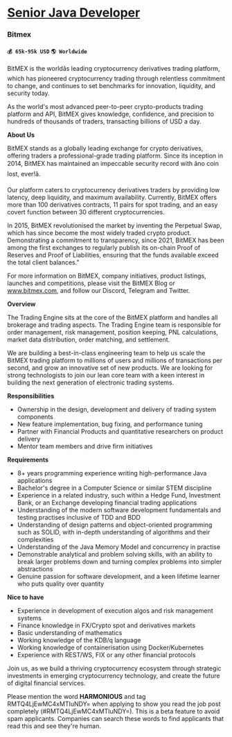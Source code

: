 # [Senior Java Developer](https://www.remotewlb.com/apply/senior-java-developer-34194)  
### Bitmex  
#### `💰 65k-95k USD` `🌎 Worldwide`  

BitMEX is the worldâs leading cryptocurrency derivatives trading platform, which has pioneered cryptocurrency trading through relentless commitment to change, and continues to set benchmarks for innovation, liquidity, and security today.

As the world's most advanced peer-to-peer crypto-products trading platform and API, BitMEX gives knowledge, confidence, and precision to hundreds of thousands of traders, transacting billions of USD a day.

**About Us**

BitMEX stands as a globally leading exchange for crypto derivatives, offering traders a professional-grade trading platform. Since its inception in 2014, BitMEX has maintained an impeccable security record with âno coin lost, ever!â.

Our platform caters to cryptocurrency derivatives traders by providing low latency, deep liquidity, and maximum availability. Currently, BitMEX offers more than 100 derivatives contracts, 11 pairs for spot trading, and an easy covert function between 30 different cryptocurrencies.

In 2015, BitMEX revolutionised the market by inventing the Perpetual Swap, which has since become the most widely traded crypto product. Demonstrating a commitment to transparency, since 2021, BitMEX has been among the first exchanges to regularly publish its on-chain Proof of Reserves and Proof of Liabilities, ensuring that the funds available exceed the total client balances."

For more information on BitMEX, company initiatives, product listings, launches and competitions, please visit the BitMEX Blog or www.bitmex.com, and follow our Discord, Telegram and Twitter.

**Overview**

The Trading Engine sits at the core of the BitMEX platform and handles all brokerage and trading aspects. The Trading Engine team is responsible for order management, risk management, position keeping, PNL calculations, market data distribution, order matching, and settlement.

We are building a best-in-class engineering team to help us scale the BitMEX trading platform to millions of users and millions of transactions per second, and grow an innovative set of new products. We are looking for strong technologists to join our lean core team with a keen interest in building the next generation of electronic trading systems.

**Responsibilities**

  * Ownership in the design, development and delivery of trading system components
  * New feature implementation, bug fixing, and performance tuning
  * Partner with Financial Products and quantitative researchers on product delivery
  * Mentor team members and drive firm initiatives

**Requirements**

  * 8+ years programming experience writing high-performance Java applications
  * Bachelor's degree in a Computer Science or similar STEM discipline
  * Experience in a related industry, such within a Hedge Fund, Investment Bank, or an Exchange developing financial trading applications
  * Understanding of the modern software development fundamentals and testing practises inclusive of TDD and BDD
  * Understanding of design patterns and object-oriented programming such as SOLID, with in-depth understanding of algorithms and their complexities 
  * Understanding of the Java Memory Model and concurrency in practise
  * Demonstrable analytical and problem solving skills, with an ability to break larger problems down and turning complex problems into simpler abstractions
  * Genuine passion for software development, and a keen lifetime learner who puts quality over quantity

**Nice to have**

  * Experience in development of execution algos and risk management systems
  * Finance knowledge in FX/Crypto spot and derivatives markets
  * Basic understanding of mathematics
  * Working knowledge of the KDB/q language 
  * Working knowledge of containerisation using Docker/Kubernetes 
  * Experience with REST/WS, FIX or any other financial protocols

Join us, as we build a thriving cryptocurrency ecosystem through strategic investments in emerging cryptocurrency technology, and create the future of digital financial services.

  
  
Please mention the word **HARMONIOUS** and tag RMTQ4LjEwMC4xMTIuNDY= when applying to show you read the job post completely (#RMTQ4LjEwMC4xMTIuNDY=). This is a beta feature to avoid spam applicants. Companies can search these words to find applicants that read this and see they're human.

